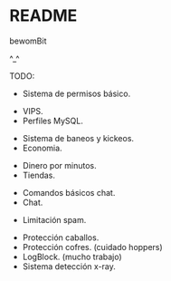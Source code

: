 # README #

bewomBit

^_^

TODO:

- Sistema de permisos básico.
 + VIPS.
 + Perfiles MySQL.
- Sistema de baneos y kickeos.
- Economia.
 + Dinero por minutos.
 + Tiendas.
- Comandos básicos chat.
- Chat.
 + Limitación spam.
- Protección caballos.
- Protección cofres.
 (cuidado hoppers)
- LogBlock.
 (mucho trabajo)
- Sistema detección x-ray.
